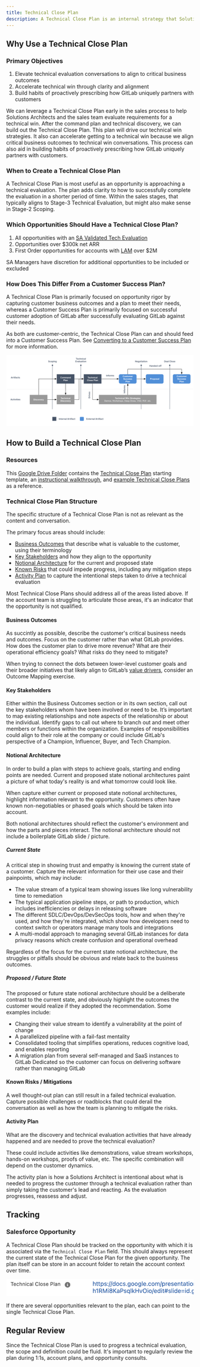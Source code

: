 ```yaml
---
title: Technical Close Plan
description: A Technical Close Plan is an internal strategy that Solutions Architects can use to secure a technical win for a given opportunity. It is built off the information in the Command Plan and expands on it by including the customer’s desired business outcomes, notional architectures of the current and proposed states, key stakeholders, and known risks. This strategy can also be a subset of the Opportunity Plan created by AEs or live on its own.
---
```


## Why Use a Technical Close Plan

### Primary Objectives

1. Elevate technical evaluation conversations to align to critical business outcomes
1. Accelerate technical win through clarity and alignment
1. Build habits of proactively prescribing how GitLab uniquely partners with customers

We can leverage a Technical Close Plan early in the sales process to help Solutions Architects and the sales team evaluate requirements for a technical win. After the command plan and technical discovery, we can build out the Technical Close Plan. This plan will drive our technical win strategies. It also can accelerate getting to a technical win because we align critical business outcomes to technical win conversations. This process can also aid in building habits of proactively prescribing how GitLab uniquely partners with customers.

### When to Create a Technical Close Plan

A Technical Close Plan is most useful as an opportunity is approaching a technical evaluation. The plan adds clarity to how to successfully complete the evaluation in a shorter period of time. Within the sales stages, that typically aligns to Stage-3 Technical Evaluation, but might also make sense in Stage-2 Scoping.

### Which Opportunities Should Have a Technical Close Plan?

1. All opportunities with an [SA Validated Tech Evaluation](/handbook/solutions-architects/processes/activity-capture/#sa-specific-opportunity-fields)
1. Opportunities over $300k net ARR
1. First Order opportunities for accounts with [LAM](/handbook/sales/field-operations/sales-systems/gtm-technical-documentation/#landed-addressable-market-lam) over $2M

SA Managers have discretion for additional opportunities to be included or excluded

### How Does This Differ From a Customer Success Plan?

A Technical Close Plan is primarily focused on opportunity rigor by capturing customer business outcomes and a plan to meet their needs, whereas a Customer Success Plan is primarily focused on successful customer adoption of GitLab after successfully evaluating GitLab against their needs.

As both are customer-centric, the Technical Close Plan can and should feed into a Customer Success Plan. See [Converting to a Customer Success Plan](https://handbook.gitlab.com/handbook/solutions-architects/sa-practices/customer-success-plan/#how-does-this-differ-from-a-technical-close-plan) for more information.


![Sales Process](sales-process.png)

## How to Build a Technical Close Plan

### Resources

This [Google Drive Folder](https://drive.google.com/drive/folders/1nQaUD5l05eTN5Dttxuk5Lvr88oyyVDbT) contains the [Technical Close Plan](https://docs.google.com/presentation/d/1RFvOrf-aKXOzPBxLdlF5lkAnBLUTQlUNSFbWlVArA9o/edit?usp=sharing) starting template, an [instructional walkthrough](https://docs.google.com/presentation/d/1Kh48akXwaEJh2HO2TCZqQhfULs_UCx7E9DFsUbLOnzI/edit#slide=id.g253f367cf99_2_447), and [example Technical Close Plans](https://drive.google.com/drive/folders/1X5x7EbRB1v_crFG6RI-ie1D-B8pEgY36) as a reference.

### Technical Close Plan Structure

The specific structure of a Technical Close Plan is not as relevant as the content and conversation.

The primary focus areas should include:
- [Business Outcomes](#business-outcomes) that describe what is valuable to the customer, using their terminology
- [Key Stakeholders](#key-stakeholders) and how they align to the opportunity
- [Notional Architecture](#notional-architecture) for the current and proposed state
- [Known Risks](#known-risks--mitigations) that could impede progress, including any mitigation steps
- [Activity Plan](#activity-plan) to capture the intentional steps taken to drive a technical evaluation

Most Technical Close Plans should address all of the areas listed above. If the account team is struggling to articulate those areas, it's an indicator that the opportunity is not qualified.

#### Business Outcomes

As succintly as possible, describe the customer's critical business needs and outcomes. Focus on the customer rather than what GitLab provides. How does the customer plan to drive more revenue? What are their operational efficiency goals? What risks do they need to mitigate?

When trying to connect the dots between lower-level customer goals and their broader initiatives that likely align to GitLab’s [value drivers](/handbook/sales/command-of-the-message/#customer-value-drivers), consider an Outcome Mapping exercise.

#### Key Stakeholders

Either within the Business Outcomes section or in its own section, call out the key stakeholders whom have been involved or need to be. It’s important to map existing relationships and note aspects of the relationship or about the individual. Identify gaps to call out where to branch out and meet other members or functions within the organization. Examples of responsibilities could align to their role at the company or could include GitLab's perspective of a Champion, Influencer, Buyer, and Tech Champion.

#### Notional Architecture

In order to build a plan with steps to achieve goals, starting and ending points are needed. Current and proposed state notional architectures paint a picture of what today's reality is and what tomorrow could look like.

When capture either current or proposed state notional architectures, highlight information relevant to the opportunity. Customers often have known non-negotiables or phased goals which should be taken into account.

Both notional architectures should reflect the customer's environment and how the parts and pieces interact. The notional architecture should not include a boilerplate GitLab slide / picture.

##### Current State

A critical step in showing trust and empathy is knowing the current state of a customer. Capture the relevant information for their use case and their painpoints, which may include:
- The value stream of a typical team showing issues like long vulnerability time to remediation
- The typical application pipeline steps, or path to production, which includes inefficiencies or delays in releasing software
- The different SDLC/DevOps/DevSecOps tools, how and when they're used, and how they're integrated, which show how developers need to context switch or operators manage many tools and integrations
- A multi-modal approach to managing several GitLab instances for data privacy reasons which create confusion and operational overhead

Regardless of the focus for the current state notional architecture, the struggles or pitfalls should be obvious and relate back to the business outcomes.

##### Proposed / Future State

The proposed or future state notional architecture should be a deliberate contrast to the current state, and obviously highlight the outcomes the customer would realize if they adopted the recommendation. Some examples include:
- Changing their value stream to identify a vulnerability at the point of change
- A parallelized pipeline with a fail-fast mentality
- Consolidated tooling that simplifies operations, reduces cognitive load, and enables reporting
- A migration plan from several self-managed and SaaS instances to GitLab Dedicated so the customer can focus on delivering software rather than managing GitLab

#### Known Risks / Mitigations

A well thought-out plan can still result in a failed technical evaluation. Capture possible challenges or roadblocks that could derail the conversation as well as how the team is planning to mitigate the risks.

#### Activity Plan

What are the discovery and technical evaluation activities that have already happened and are needed to prove the technical evaluation?

These could include activities like demonstrations, value stream workshops, hands-on workshops, proofs of value, etc. The specific combination will depend on the customer dynamics.

The activity plan is how a Solutions Architect is intentional about what is needed to progress the customer through a technical evaluation rather than simply taking the customer's lead and reacting. As the evaluation progresses, reassess and adjust.

## Tracking

### Salesforce Opportunity

A Technical Close Plan should be tracked on the opportunity with which it is associated via the `Technical Close Plan` field. This should always represent the current state of the Technical Close Plan for the given opportunity. The plan itself can be store in an account folder to retain the account context over time.

![Technical Close Plan field in Salesforce](sfdc-tcp-field.png)

If there are several opportunities relevant to the plan, each can point to the single Technical Close Plan.

## Regular Review

Since the Technical Close Plan is used to progress a technical evaluation, the scope and definition could be fluid. It's important to regularly review the plan during 1:1s, account plans, and opportunity consults.
